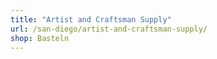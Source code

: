 ```yaml
---
title: "Artist and Craftsman Supply"
url: /san-diego/artist-and-craftsman-supply/
shop: Basteln
---
```

